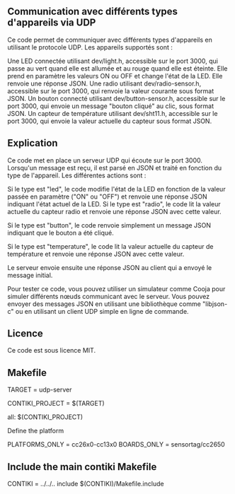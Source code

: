 ## Communication avec différents types d'appareils via UDP

Ce code permet de communiquer avec différents types d'appareils en utilisant le protocole UDP. Les appareils supportés sont :

Une LED connectée utilisant dev/light.h, accessible sur le port 3000, qui passe au vert quand elle est allumée et au rouge quand elle est éteinte. Elle prend en paramètre les valeurs ON ou OFF et change l'état de la LED. Elle renvoie une réponse JSON.
Une radio utilisant dev/radio-sensor.h, accessible sur le port 3000, qui renvoie la valeur courante sous format JSON.
Un bouton connecté utilisant dev/button-sensor.h, accessible sur le port 3000, qui envoie un message "bouton cliqué" au clic, sous format JSON.
Un capteur de température utilisant dev/sht11.h, accessible sur le port 3000, qui envoie la valeur actuelle du capteur sous format JSON.

## Explication 

Ce code met en place un serveur UDP qui écoute sur le port 3000. Lorsqu'un message est reçu, il est parsé en JSON et traité en fonction du type de l'appareil. Les différentes actions sont :

Si le type est "led", le code modifie l'état de la LED en fonction de la valeur passée en paramètre ("ON" ou "OFF") et renvoie une réponse JSON indiquant l'état actuel de la LED.
Si le type est "radio", le code lit la valeur actuelle du capteur radio et renvoie une réponse JSON avec cette valeur.

Si le type est "button", le code renvoie simplement un message JSON indiquant que le bouton a été cliqué.

Si le type est "temperature", le code lit la valeur actuelle du capteur de température et renvoie une réponse JSON avec cette valeur.

Le serveur envoie ensuite une réponse JSON au client qui a envoyé le message initial.

Pour tester ce code, vous pouvez utiliser un simulateur comme Cooja pour simuler différents nœuds communicant avec le serveur. Vous pouvez envoyer des messages JSON en utilisant une bibliothèque comme "libjson-c" ou en utilisant un client UDP simple en ligne de commande.







## Licence

Ce code est sous licence MIT.

## Makefile

TARGET = udp-server

CONTIKI_PROJECT = $(TARGET)

all: $(CONTIKI_PROJECT)

Define the platform

PLATFORMS_ONLY = cc26x0-cc13x0
BOARDS_ONLY = sensortag/cc2650



## Include the main contiki Makefile

CONTIKI = ../../..
include $(CONTIKI)/Makefile.include
